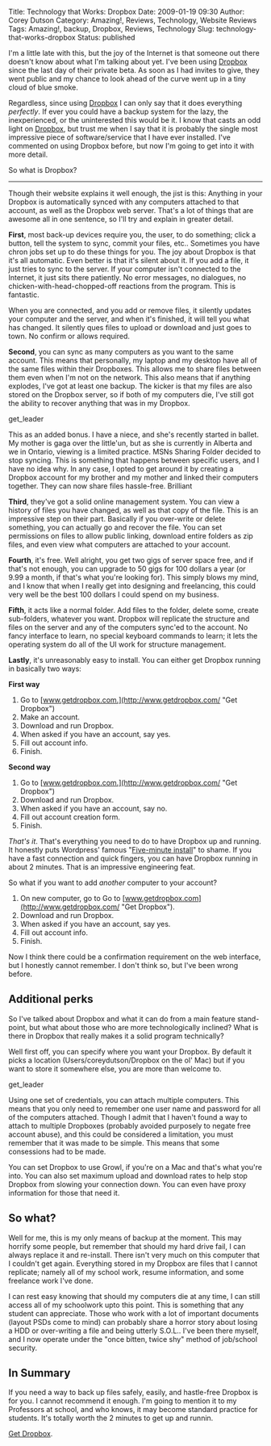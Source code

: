 Title: Technology that Works: Dropbox
Date: 2009-01-19 09:30
Author: Corey Dutson
Category: Amazing!, Reviews, Technology, Website Reviews
Tags: Amazing!, backup, Dropbox, Reviews, Technology
Slug: technology-that-works-dropbox
Status: published

I'm a little late with this, but the joy of the Internet is that someone
out there doesn't know about what I'm talking about yet. I've been using
[Dropbox](http://www.getdropbox.com/ "Get Dropbox") since the last day
of their private beta. As soon as I had invites to give, they went
public and my chance to look ahead of the curve went up in a tiny cloud
of blue smoke.

Regardless, since using
[Dropbox](http://www.getdropbox.com/ "Get Dropbox") I can only say that
it does everything *perfectly*. If ever you could have a backup system
for the lazy, the inexperienced, or the uninterested this would be it. I
know that casts an odd light on
[Dropbox](http://www.getdropbox.com/ "Get Dropbox"), but trust me when I
say that it is probably the single most impressive piece of
software/service that I have ever installed. I've commented on using
Dropbox before, but now I'm going to get into it with more detail.

<!--more-->So what is Dropbox?
------------------------------

Though their website explains it well enough, the jist is this: Anything
in your Dropbox is automatically synced with any computers attached to
that account, as well as the Dropbox web server. That's a lot of things
that are awesome all in one sentence, so I'll try and explain in greater
detail.

**First**, most back-up devices require you, the user, to do something;
click a button, tell the system to sync, commit your files, etc..
Sometimes you have chron jobs set up to do these things for you. The joy
about Dropbox is that it's all automatic. Even better is that it's
silent about it. If you add a file, it just tries to sync to the server.
If your computer isn't connected to the Internet, it just sits there
patiently. No error messages, no dialogues, no
chicken-with-head-chopped-off reactions from the program. This is
fantastic.

When you are connected, and you add or remove files, it silently updates
your computer and the server, and when it's finished, it will tell you
what has changed. It silently ques files to upload or download and just
goes to town. No confirm or allows required.

**Second**, you can sync as many computers as you want to the same
account. This means that personally, my laptop and my desktop have all
of the same files within their Dropboxes. This allows me to share files
between them even when I'm not on the network. This also means that if
anything explodes, I've got at least one backup. The kicker is that my
files are also stored on the Dropbox server, so if both of my computers
die, I've still got the ability to recover anything that was in my
Dropbox.

get\_leader

This as an added bonus. I have a niece, and she's recently started in
ballet. My mother is gaga over the little'un, but as she is currently in
Alberta and we in Ontario, viewing is a limited practice. MSNs Sharing
Folder decided to stop syncing. This is something that happens between
specific users, and I have no idea why. In any case, I opted to get
around it by creating a Dropbox account for my brother and my mother and
linked their computers together. They can now share files hassle-free.
Brilliant

**Third**, they've got a solid online management system. You can view a
history of files you have changed, as well as that copy of the file.
This is an impressive step on their part. Basically if you over-write or
delete something, you can actually go and recover the file. You can set
permissions on files to allow public linking, download entire folders as
zip files, and even view what computers are attached to your account.

**Fourth**, it's free. Well alright, you get two gigs of server space
free, and if that's not enough, you can upgrade to 50 gigs for 100
dollars a year (or 9.99 a month, if that's what you're looking for).
This simply blows my mind, and I know that when I really get into
designing and freelancing, this could very well be the best 100 dollars
I could spend on my business.

**Fifth**, it acts like a normal folder. Add files to the folder, delete
some, create sub-folders, whatever you want. Dropbox will replicate the
structure and files on the server and any of the computers sync'ed to
the account. No fancy interface to learn, no special keyboard commands
to learn; it lets the operating system do all of the UI work for
structure management.

**Lastly**, it's unreasonably easy to install. You can either get
Dropbox running in basically two ways:

**First way**

1.  Go to
    [www.getdropbox.com.](http://www.getdropbox.com/ "Get Dropbox")
2.  Make an account.
3.  Download and run Dropbox.
4.  When asked if you have an account, say yes.
5.  Fill out account info.
6.  Finish.

**Second way**

1.  Go to
    [www.getdropbox.com.](http://www.getdropbox.com/ "Get Dropbox")
2.  Download and run Dropbox.
3.  When asked if you have an account, say no.
4.  Fill out account creation form.
5.  Finish.

*That's it*. That's everything you need to do to have Dropbox up and
running. It honestly puts Wordpress' famous "[Five-minute
install](http://codex.wordpress.org/Installing_WordPress#Famous_5-Minute_Install "Wordpress.org: The Five-Minute Install")"
to shame. If you have a fast connection and quick fingers, you can have
Dropbox running in about 2 minutes. That is an impressive engineering
feat.

So what if you want to add *another* computer to your account?

1.  On new computer, go to Go to
    [www.getdropbox.com](http://www.getdropbox.com/ "Get Dropbox").
2.  Download and run Dropbox.
3.  When asked if you have an account, say yes.
4.  Fill out account info.
5.  Finish.

Now I think there could be a confirmation requirement on the web
interface, but I honestly cannot remember. I don't think so, but I've
been wrong before.

Additional perks
----------------

So I've talked about Dropbox and what it can do from a main feature
stand-point, but what about those who are more technologically inclined?
What is there in Dropbox that really makes it a solid program
technically?

Well first off, you can specify where you want your Dropbox. By default
it picks a location (Users/coreydutson/Dropbox on the ol' Mac) but if
you want to store it somewhere else, you are more than welcome to.

get\_leader

Using one set of credentials, you can attach multiple computers. This
means that you only need to remember one user name and password for all
of the computers attached. Though I admit that I haven't found a way to
attach to multiple Dropboxes (probably avoided purposely to negate free
account abuse), and this could be considered a limitation, you must
remember that it was made to be simple. This means that some consessions
had to be made.

You can set Dropbox to use Growl, if you're on a Mac and that's what
you're into. You can also set maximum upload and download rates to help
stop Dropbox from slowing your connection down. You can even have proxy
information for those that need it.

So what?
--------

Well for me, this is my only means of backup at the moment. This may
horrify some people, but remember that should my hard drive fail, I can
always replace it and re-install. There isn't very much on this computer
that I couldn't get again. Everything stored in my Dropbox are files
that I cannot replicate; namely all of my school work, resume
information, and some freelance work I've done.

I can rest easy knowing that should my computers die at any time, I can
still access all of my schoolwork upto this point. This is something
that any student can appreciate. Those who work with a lot of important
documents (layout PSDs come to mind) can probably share a horror story
about losing a HDD or over-writing a file and being utterly S.O.L.. I've
been there myself, and I now operate under the "once bitten, twice shy"
method of job/school security.

In Summary
----------

If you need a way to back up files safely, easily, and hastle-free
Dropbox is for you. I cannot recommend it enough. I'm going to mention
it to my Professors at school, and who knows, it may become standard
practice for students. It's totally worth the 2 minutes to get up and
runnin.

[Get Dropbox](http://www.getdropbox.com/ "Get Dropbox").
